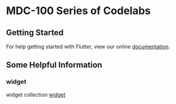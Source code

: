 # MDC-100 Series of Codelabs

## Getting Started

For help getting started with Flutter, view our online
[documentation](https://flutter.io/).

## Some Helpful Information

### widget

widget collection
[widget](https://flutter.dev/docs/development/ui/widgets)

